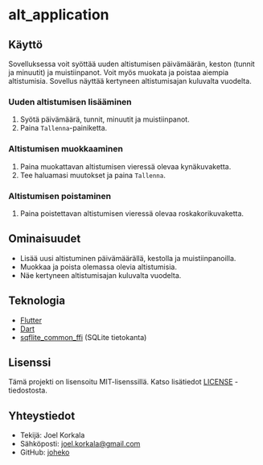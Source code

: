 # alt_application

## Käyttö

Sovelluksessa voit syöttää uuden altistumisen päivämäärän, keston (tunnit ja minuutit) ja muistiinpanot. Voit myös muokata ja poistaa aiempia altistumisia. Sovellus näyttää kertyneen altistumisajan kuluvalta vuodelta.

### Uuden altistumisen lisääminen

1. Syötä päivämäärä, tunnit, minuutit ja muistiinpanot.
2. Paina `Tallenna`-painiketta.

### Altistumisen muokkaaminen

1. Paina muokattavan altistumisen vieressä olevaa kynäkuvaketta.
2. Tee haluamasi muutokset ja paina `Tallenna`.

### Altistumisen poistaminen

1. Paina poistettavan altistumisen vieressä olevaa roskakorikuvaketta.

## Ominaisuudet

- Lisää uusi altistuminen päivämäärällä, kestolla ja muistiinpanoilla.
- Muokkaa ja poista olemassa olevia altistumisia.
- Näe kertyneen altistumisajan kuluvalta vuodelta.

## Teknologia

- [Flutter](https://flutter.dev/)
- [Dart](https://dart.dev/)
- [sqflite_common_ffi](https://pub.dev/packages/sqflite_common_ffi) (SQLite tietokanta)

## Lisenssi

Tämä projekti on lisensoitu MIT-lisenssillä. Katso lisätiedot [LICENSE](LICENSE) -tiedostosta.

## Yhteystiedot

- Tekijä: Joel Korkala
- Sähköposti: joel.korkala@gmail.com
- GitHub: [joheko](https://github.com/joheko)
